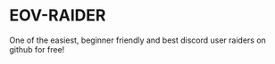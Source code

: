 # EOV-RAIDER
One of the easiest, beginner friendly and best discord user raiders on github for free!
